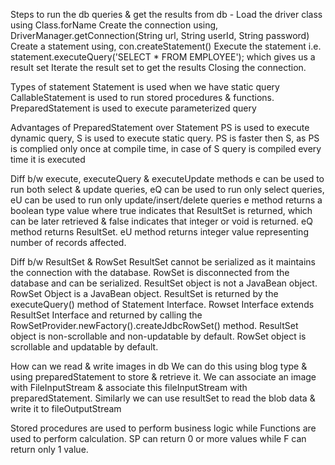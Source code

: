 Steps to run the db queries & get the results from db -
	Load the driver class using Class.forName
	Create the connection using, DriverManager.getConnection(String url, String userId, String password)
	Create a statement using, con.createStatement()
	Execute the statement i.e. statement.executeQuery('SELECT * FROM EMPLOYEE'); which gives us a result set
	Iterate the result set to get the results
	Closing the connection.

Types of statement
	Statement is used when we have static query
	CallableStatement is used to run stored procedures & functions.
	PreparedStatement is used to execute parameterized query

Advantages of PreparedStatement over Statement
	PS is used to execute dynamic query, S is used to execute static query.
	PS is faster then S, as PS is complied only once at compile time, 
		in case of S query is compiled every time it is executed

Diff b/w execute, executeQuery & executeUpdate methods
	e can be used to run both select & update queries, eQ can be used to run only select queries, eU can be used 
		to run only update/insert/delete queries
	e method returns a boolean type value where true indicates that ResultSet is returned, which can be later 
		retrieved & false indicates that integer or void is returned. eQ method returns ResultSet. eU method 
		returns integer value representing number of records affected.
		
Diff b/w ResultSet & RowSet	
	ResultSet cannot be serialized as it maintains the connection with the database. RowSet is disconnected from 
		the database and can be serialized.
	ResultSet object is not a JavaBean object. RowSet Object is a JavaBean object.
	ResultSet is returned by the executeQuery() method of Statement Interface. Rowset Interface extends 
		ResultSet Interface and returned by calling the RowSetProvider.newFactory().createJdbcRowSet() method.
	ResultSet object is non-scrollable and non-updatable by default. RowSet object is scrollable and updatable 
		by default.

How can we read & write images in db
	We can do this using blog type & using preparedStatement to store & retrieve it. We can associate an image 
	with FileInputStream & associate this fileInputStream with preparedStatement. Similarly we can use resultSet to
	read the blob data & write it to fileOutputStream
	
Stored procedures are used to perform business logic while Functions are used to perform calculation. 
	SP can return 0 or more values while F can return only 1 value.